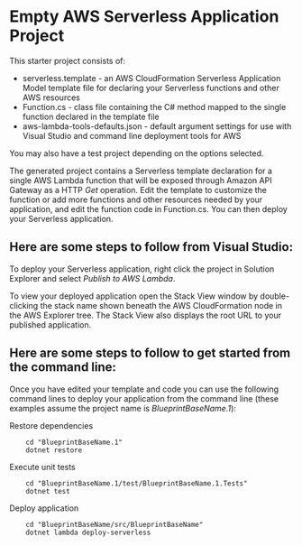 # Empty AWS Serverless Application Project

This starter project consists of:
* serverless.template - an AWS CloudFormation Serverless Application Model template file for declaring your Serverless functions and other AWS resources
* Function.cs - class file containing the C# method mapped to the single function declared in the template file
* aws-lambda-tools-defaults.json - default argument settings for use with Visual Studio and command line deployment tools for AWS

You may also have a test project depending on the options selected.

The generated project contains a Serverless template declaration for a single AWS Lambda function that will be exposed through Amazon API Gateway as a HTTP *Get* operation. Edit the template to customize the function or add more functions and other resources needed by your application, and edit the function code in Function.cs. You can then deploy your Serverless application.

## Here are some steps to follow from Visual Studio:

To deploy your Serverless application, right click the project in Solution Explorer and select *Publish to AWS Lambda*.

To view your deployed application open the Stack View window by double-clicking the stack name shown beneath the AWS CloudFormation node in the AWS Explorer tree. The Stack View also displays the root URL to your published application.

## Here are some steps to follow to get started from the command line:

Once you have edited your template and code you can use the following command lines to deploy your application from the command line (these examples assume the project name is *BlueprintBaseName.1*):

Restore dependencies
```
    cd "BlueprintBaseName.1"
    dotnet restore
```

Execute unit tests
```
    cd "BlueprintBaseName.1/test/BlueprintBaseName.1.Tests"
    dotnet test
```

Deploy application
```
    cd "BlueprintBaseName/src/BlueprintBaseName"
    dotnet lambda deploy-serverless
```

